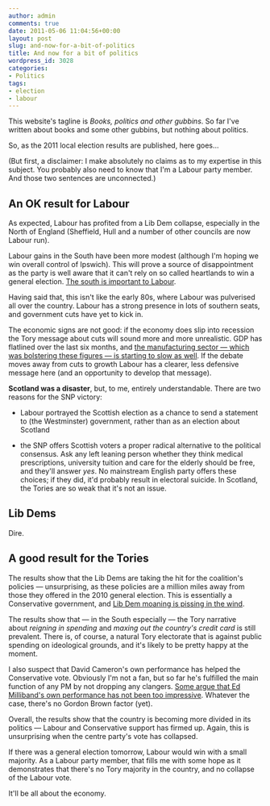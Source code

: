 ```yaml
---
author: admin
comments: true
date: 2011-05-06 11:04:56+00:00
layout: post
slug: and-now-for-a-bit-of-politics
title: And now for a bit of politics
wordpress_id: 3028
categories:
- Politics
tags:
- election
- labour
---
```


This website's tagline is _Books, politics and other gubbins_. So far I've written about books and some other gubbins, but nothing about politics.

So, as the 2011 local election results are published, here goes…

(But first, a disclaimer: I make absolutely no claims as to my expertise in this subject. You probably also need to know that I'm a Labour party member. And those two sentences are unconnected.)


## An OK result for Labour


As expected, Labour has profited from a Lib Dem collapse, especially in the North of England (Sheffield, Hull and a number of other councils are now Labour run).

Labour gains in the South have been more modest (although I'm hoping we win overall control of Ipswich). This will prove a source of disappointment as the party is well aware that it can't rely on so called heartlands to win a general election. [The south is important to Labour](http://www.nextleft.org/2010/10/why-southern-discomfort-is-different.html).

Having said that, this isn't like the early 80s, where Labour was pulverised all over the country. Labour has a strong presence in lots of southern seats, and government cuts have yet to kick in.

The economic signs are not good: if the economy does slip into recession the Tory message about cuts will sound more and more unrealistic. GDP has flatlined over the last six months, and [the manufacturing sector — which was bolstering these figures — is starting to slow as well](http://www.guardian.co.uk/business/2011/may/05/service-sector-growth-slow-down). If the debate moves away from cuts to growth Labour has a clearer, less defensive message here (and an opportunity to develop that message).

**Scotland was a disaster**, but, to me, entirely understandable. There are two reasons for the SNP victory:



	
  * Labour portrayed the Scottish election as a chance to send a statement to (the Westminster) government, rather than as an election about Scotland

	
  * the SNP offers Scottish voters a proper radical alternative to the political consensus. Ask any left leaning person whether they think medical prescriptions, university tuition and care for the elderly should be free, and they'll answer _yes_. No mainstream English party offers these choices; if they did, it'd probably result in electoral suicide. In Scotland, the Tories are so weak that it's not an issue.




## Lib Dems


Dire.


## A good result for the Tories


The results show that the Lib Dems are taking the hit for the coalition's policies — unsurprising, as these policies are a million miles away from those they offered in the 2010 general election. This is essentially a Conservative government, and [Lib Dem moaning is pissing in the wind](http://www.independent.co.uk/news/uk/politics/lord-ashdown-trust-in-cameron-is-damaged-2279983.html).

The results show that — in the South especially — the Tory narrative about _reigning in spending_ and _maxing out the country's credit card_ is still prevalent. There is, of course, a natural Tory electorate that is against public spending on ideological grounds, and it's likely to be pretty happy at the moment.

I also suspect that David Cameron's own performance has helped the Conservative vote. Obviously I'm not a fan, but so far he's fulfilled the main function of any PM by not dropping any clangers. [Some argue that Ed Milliband's own performance has not been too impressive](http://www.independent.co.uk/opinion/commentators/johann-hari/johann-hari-the-plan-to-save-ed-miliband-2258737.html). Whatever the case, there's no Gordon Brown factor (yet).

Overall, the results show that the country is becoming more divided in its politics — Labour and Conservative support has firmed up. Again, this is unsurprising when the centre party's vote has collapsed.

If there was a general election tomorrow, Labour would win with a small majority. As a Labour party member, that fills me with some hope as it demonstrates that there's no Tory majority in the country, and no collapse of the Labour vote.

It'll be all about the economy.


